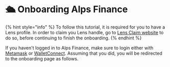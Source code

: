 # 🛳 Onboarding Alps Finance

{% hint style="info" %}
To follow this tutorial, it is required for you to have a Lens profile. In order to claim you Lens handle, go to [Lens Claim website](https://claim.lens.xyz) to do so, before continuing to finish the onboarding.
{% endhint %}

If you haven't logged in to Alps Finance, make sure to login either with [Metamask](metamask-login-to-alps-finance.md) or [WalletConnect](walletconnect-login-to-alps-finance.md). Assuming that you did, you will be redirected to the onboarding page as follows.



